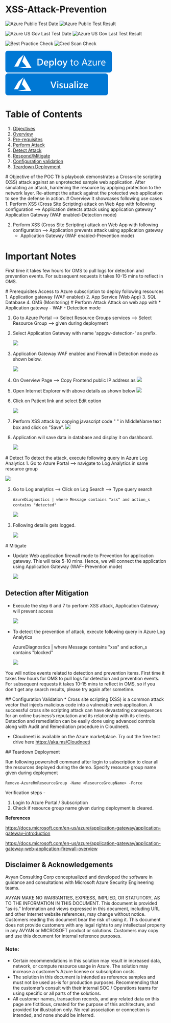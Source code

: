 # XSS-Attack-Prevention

![Azure Public Test Date](https://azurequickstartsservice.blob.core.windows.net/badges/101-XSS-Attack-Prevention/PublicLastTestDate.svg)
![Azure Public Test Result](https://azurequickstartsservice.blob.core.windows.net/badges/101-XSS-Attack-Prevention/PublicDeployment.svg)

![Azure US Gov Last Test Date](https://azurequickstartsservice.blob.core.windows.net/badges/101-XSS-Attack-Prevention/FairfaxLastTestDate.svg)
![Azure US Gov Last Test Result](https://azurequickstartsservice.blob.core.windows.net/badges/101-XSS-Attack-Prevention/FairfaxDeployment.svg)

![Best Practice Check](https://azurequickstartsservice.blob.core.windows.net/badges/101-XSS-Attack-Prevention/BestPracticeResult.svg)
![Cred Scan Check](https://azurequickstartsservice.blob.core.windows.net/badges/101-XSS-Attack-Prevention/CredScanResult.svg)

[![Deploy To Azure](https://raw.githubusercontent.com/Azure/azure-quickstart-templates/master/1-CONTRIBUTION-GUIDE/images/deploytoazure.svg?sanitize=true)](https://portal.azure.com/#create/Microsoft.Template/uri/https%3A%2F%2Fraw.githubusercontent.com%2FAzure%2Fazure-quickstart-templates%2Fmaster%2F101-XSS-Attack-Prevention%2Fazuredeploy.json)
[![Visualize](https://raw.githubusercontent.com/Azure/azure-quickstart-templates/master/1-CONTRIBUTION-GUIDE/images/visualizebutton.svg?sanitize=true)](http://armviz.io/#/?load=https%3A%2F%2Fraw.githubusercontent.com%2FAzure%2Fazure-quickstart-templates%2Fmaster%2F101-XSS-Attack-Prevention%2Fazuredeploy.json)

# Table of Contents

1. [Objectives](#objectives)
2. [Overview](#overview)
3. [Pre-requisites](#prerequisites)
4. [Perform Attack](#attack)
5. [Detect Attack](#detect)
6. [Respond/Mitigate](#mitigate)
7. [Configuration validation](#config)
8. [Teardown Deployment](#teardown)

<a name="objectives">
# Objective of the POC
This playbook demonstrates a Cross-site scripting (XSS) attack against an unprotected sample web application.  After simulating an attack, hardening the resource by applying protection to the network layer.  Re-attempt the attack against the protected web application to see the defense in action.

<a name="overview">
# Overview
It showcases following use cases
1. Perform XSS (Cross Site Scripting) attack on Web App with following configuration --> Application detects attack using application gateway
    * Application Gateway (WAF enabled-Detection mode)


2. Perform XSS (Cross Site Scripting) attack on Web App with following
   configuration --> Application prevents attack using application gateway
   - Application Gateway (WAF enabled-Prevention mode)

# Important Notes <a name="notes">

First time it takes few hours for OMS to pull logs for detection and prevention
events. For subsequent requests it takes 10-15 mins to reflect in OMS.

<a name="prerequisites">
# Prerequisites
Access to Azure subscription to deploy following resources
1. Application gateway (WAF enabled)
2. App Service (Web App)
3. SQL Database
4. OMS (Monitoring)

<a name="attack">
# Perform Attack
Attack on web app with
* Application gateway - WAF - Detection mode


1. Go to Azure Portal --> Select Resource Groups services --> Select Resource
   Group --> <ResourceGroupName> given during deployment

2. Select Application Gateway with name 'appgw-detection-' as prefix.

   ![](images/xss-appgateway-det-location.png)

3. Application Gateway WAF enabled and Firewall in Detection mode as shown
   below.

   ![](images/xss-appgateway-waf-det.png)

4. On Overview Page --> Copy Frontend public IP address as
   ![](images/xss-appgateway-det-ip.png)

5. Open Internet Explorer with above details as shown below
   ![](images/xss-webapp-contoso-landingpage.png)

6. Click on Patient link and select Edit option

   ![](images/xss-webapp-contoso-patients-defpage.png)

7. Perform XSS attack by copying javascript code " **<script>alert('test
   script')</script>** " in MiddleName text box and click on "Save".
   ![](images/xss-attack-script.png)

8. Application will save data in database and display it on dashboard.

   ![](images/xss-attack-dashboard.png)

<a name="detect">
# Detect
To detect the attack, execute following query in Azure Log Analytics
1. Go to Azure Portal --> navigate to Log Analytics in same resource group

![](images/xss-common-oms-location.png)

2. Go to Log analytics --> Click on Log Search --> Type query search

   `AzureDiagnostics | where Message contains "xss" and action_s contains "detected"`

   ![](images/xss-oms-log-ana-location.png)

3. Following details gets logged.

   ![](images/xss-log-analytics-det.png)

<a name="mitigate">
# Mitigate

- Update Web application firewall mode to Prevention for application gateway.
  This will take 5-10 mins. Hence, we will connect the application using
  Application Gateway (WAF- Prevention mode)

  ![](images/xss-appgateway-waf-prev.png)

## Detection after Mitigation

- Execute the step 6 and 7 to perform XSS attack, Application Gateway will
  prevent access

  ![](images/403-forbidden-access-denied.png)

* To detect the prevention of attack, execute following query in Azure Log
  Analytics

  AzureDiagnostics | where Message contains "xss" and action_s contains
  "blocked"

  ![](images/xss-log-analytics-blocked.png)

You will notice events related to detection and prevention items. First time it
takes few hours for OMS to pull logs for detection and prevention events. For
subsequent requests it takes 10-15 mins to reflect in OMS, so if you don't get
any search results, please try again after sometime.

<a name="config">
## Configuration Validation
* Cross site scripting (XSS) is a common attack vector that injects malicious code into a vulnerable web application. A successful cross site scripting attack can have devastating consequences for an online business’s reputation and its relationship with its clients. Detection and remediation can be easily done using advanced controls along with Audit and Remediation procedure in Cloudneeti.

- Cloudneeti is available on the Azure marketplace. Try out the free test drive
  here https://aka.ms/Cloudneeti

<a name="teardown">
## Teardown Deployment

Run following powershell command after login to subscription to clear all the
resources deployed during the demo. Specify resource group name given during
deployment

`Remove-AzureRmResourceGroup -Name <ResourceGroupName> -Force`

Verification steps -

1. Login to Azure Portal / Subscription
2. Check if resource group name given during deployment is cleared.
<p/>

**References**

https://docs.microsoft.com/en-us/azure/application-gateway/application-gateway-introduction

https://docs.microsoft.com/en-us/azure/application-gateway/application-gateway-web-application-firewall-overview

## Disclaimer & Acknowledgements

Avyan Consulting Corp conceptualized and developed the software in guidance and
consultations with Microsoft Azure Security Engineering teams.

AVYAN MAKE NO WARRANTIES, EXPRESS, IMPLIED, OR STATUTORY, AS TO THE INFORMATION
IN THIS DOCUMENT. This document is provided “as-is.” Information and views
expressed in this document, including URL and other Internet website references,
may change without notice. Customers reading this document bear the risk of
using it. This document does not provide customers with any legal rights to any
intellectual property in any AVYAN or MICROSOFT product or solutions. Customers
may copy and use this document for internal reference purposes.

### Note:

- Certain recommendations in this solution may result in increased data,
  network, or compute resource usage in Azure. The solution may increase a
  customer’s Azure license or subscription costs.
- The solution in this document is intended as reference samples and must not be
  used as-is for production purposes. Recommending that the customer’s consult
  with their internal SOC / Operations teams for using specific or all parts of
  the solutions.
- All customer names, transaction records, and any related data on this page are
  fictitious, created for the purpose of this architecture, and provided for
  illustration only. No real association or connection is intended, and none
  should be inferred.
